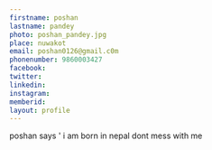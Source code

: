 ```yaml
---
firstname: poshan
lastname: pandey
photo: poshan_pandey.jpg
place: nuwakot
email: poshan0126@gmail.c0m
phonenumber: 9860003427
facebook:
twitter:
linkedin:
instagram:
memberid:
layout: profile
---
```


poshan says ' i am born in nepal
dont mess with me